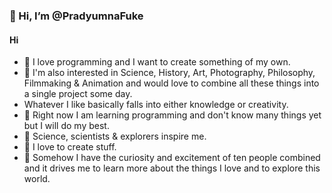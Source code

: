 ### 👋 Hi, I’m @PradyumnaFuke
#### Hi
- 🧭 I love programming and I want to create something of my own.
- 🧠 I'm also interested in Science, History, Art, Photography, Philosophy, Filmmaking & Animation and would love to combine all these things into a single project some day.
- Whatever I like basically falls into either  knowledge or creativity.
- 👾 Right now I am learning programming and don't know many things yet but I will do my best.
- 🚀 Science, scientists & explorers inspire me.
- 🤖 I love to create stuff.
- 🧭 Somehow I have the curiosity and excitement of ten people combined and it drives me to learn more about the things I love and to explore this world.
<!---
PradyumnaFuke/PradyumnaFuke is a ✨ special ✨ repository because its `README.md` (this file) appears on your GitHub profile.
You can click the Preview link to take a look at your changes.
--->
